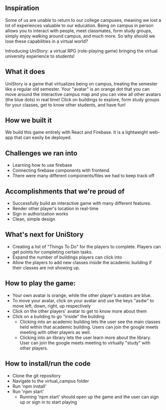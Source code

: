 ## Inspiration
Some of us are unable to return to our college campuses, meaning we lost a lot of experiences valuable to our education. Being on campus in person allows you to interact with people, meet classmates, form study groups, simply enjoy walking around campus, and much more. So why should we lose these capabilities in a virtual world?

Introducing UniStory: a virtual RPG (role-playing game) bringing the virtual university experience to students!

## What it does
UniStory is a game that virtualizes being on campus, treating the semester like a regular old semester. Your "avatar" is an orange dot that you can move around the interactive campus map and you can view all other avatars (the blue dots) in real time! Click on buildings to explore, form study groups for your classes, get to know other students, and have fun!

## How we built it
We build this game entirely with React and Firebase. It is a lightweight web-app that can easily be deployed.

## Challenges we ran into
- Learning how to use firebase
- Connecting firebase components with frontend
- There were many different components/files we had to keep track off

## Accomplishments that we're proud of
- Successfully build an interactive game with many different features. 
- Render other player's location in real-time
- Sign in authorization works
- Clean, simple design

## What's next for UniStory
- Creating a list of "Things To Do" for the players to complete. Players can get points for completing certain tasks. 
- Expand the number of buildings players can click into
- Allow the players to add new classes inside the academic building if their classes are not showing up. 

## How to play the game: 
- Your own avatar is orange, while the other player's avatars are blue. 
- To move your avatar, click on your avatar and use the keys "asdw" to move left, down, right, up respectively
- Click on the other players' avatar to get to know more about them
- Click on a building to go "inside" the building
    - Clicking into an academic building lets the user see the main classes held within that academic building. Users can join the google meets meeting with other players as well. 
    - Clicking into an library lets the user learn more about the library. User can join the google meets meeting to virtually "study" with other players.

## How to install/run the code
- Clone the git repository
- Navigate to the virtual_campus folder 
- Run 'npm install'
- Run 'npm start'
    - Running 'npm start' should open up the game and the user can sign up or sign in to start playing

